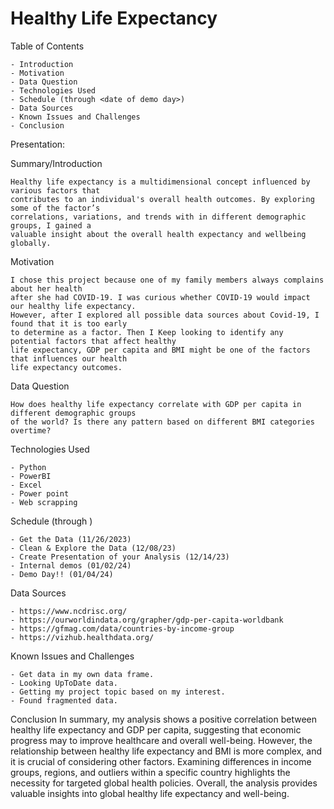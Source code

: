 # Healthy Life Expectancy 

Table of Contents

    - Introduction
    - Motivation
    - Data Question
    - Technologies Used
    - Schedule (through <date of demo day>)
    - Data Sources
    - Known Issues and Challenges
    - Conclusion

Presentation:



Summary/Introduction

    Healthy life expectancy is a multidimensional concept influenced by various factors that 
    contributes to an individual's overall health outcomes. By exploring some of the factor’s
    correlations, variations, and trends with in different demographic groups, I gained a 
    valuable insight about the overall health expectancy and wellbeing globally.

Motivation

    I chose this project because one of my family members always complains about her health 
    after she had COVID-19. I was curious whether COVID-19 would impact our healthy life expectancy.
    However, after I explored all possible data sources about Covid-19, I found that it is too early
    to determine as a factor. Then I Keep looking to identify any potential factors that affect healthy
    life expectancy, GDP per capita and BMI might be one of the factors that influences our health 
    life expectancy outcomes.

Data Question

    How does healthy life expectancy correlate with GDP per capita in different demographic groups
    of the world? Is there any pattern based on different BMI categories overtime?
    
Technologies Used

    - Python
    - PowerBI
    - Excel
    - Power point
    - Web scrapping

Schedule (through <date of demo day>)

    - Get the Data (11/26/2023)
    - Clean & Explore the Data (12/08/23)
    - Create Presentation of your Analysis (12/14/23)
    - Internal demos (01/02/24)
    - Demo Day!! (01/04/24)

Data Sources

    - https://www.ncdrisc.org/
	- https://ourworldindata.org/grapher/gdp-per-capita-worldbank
	- https://gfmag.com/data/countries-by-income-group
	- https://vizhub.healthdata.org/

Known Issues and Challenges

    - Get data in my own data frame.
	- Looking UpToDate data.
    - Getting my project topic based on my interest.
    - Found fragmented data.

Conclusion
  In summary, my analysis shows a positive correlation between healthy life expectancy and GDP per capita,
  suggesting that economic progress may to improve healthcare and overall well-being. However, the relationship
  between healthy life expectancy and BMI is more complex, and it is crucial of considering other factors.
  Examining differences in income groups, regions, and outliers within a specific country highlights the necessity
  for targeted global health policies. Overall, the analysis provides valuable insights into global healthy life 
  expectancy and well-being.


